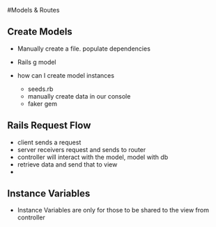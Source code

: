#Models & Routes 

## Create Models
- Manually create a file. populate dependencies 
- Rails g model 

- how can I create model instances 
  - seeds.rb
  - manually create data in our console 
  - faker gem 

## Rails Request Flow 
  - client sends a request
  - server receivers request and sends to router
  - controller will interact with the model, model with db
  - retrieve data and send that to view
  - 

## Instance Variables 
  - Instance Variables are only for those to be shared to the view from controller 